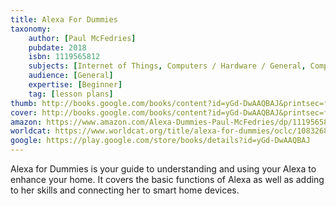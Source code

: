 ```yaml
---
title: Alexa For Dummies
taxonomy:
	author: [Paul McFedries]
	pubdate: 2018
	isbn: 1119565812
	subjects: [Internet of Things, Computers / Hardware / General, Computers / Hardware / Peripherals, Computers / Computerized Home & Entertainment, Technology & Engineering / General]
	audience: [General]
	expertise: [Beginner]
	tag: [lesson plans]
thumb: http://books.google.com/books/content?id=yGd-DwAAQBAJ&printsec=frontcover&img=1&zoom=2&edge=curl&imgtk=AFLRE71H0auHPXVpFuGFwAWetDJ25UuYYph7VUcXg0lyRsQUhZSxdpEC5w9SY7KXEyWC7jVX_3ASAtsjI7uWAd8CCJjE9CgSkrrGtSuT4yJGg79nNI01pNmeILU1tdgMnDuT5xLzUh7p&source=gbs_api
cover: http://books.google.com/books/content?id=yGd-DwAAQBAJ&printsec=frontcover&img=1&zoom=3&edge=curl&imgtk=AFLRE70FCtdQndUjqmnh2Zoxu2YD2mWhhDLcV_GNdIijtRvWyrbHTBf0pODRz9xd0hTFvMx_y1Dh3Q4Kg1gAaof4-HfQMkSZQo9zyMJt-ZFlTGnLFEq9mElBEC64zdFSCuOzAJdsy_Ot&source=gbs_api
amazon: https://www.amazon.com/Alexa-Dummies-Paul-McFedries/dp/1119565863/ref=sr_1_1?keywords=Alexa+for+Dummies.&qid=1575492538&sr=8-1
worldcat: https://www.worldcat.org/title/alexa-for-dummies/oclc/1083268734&referer=brief_results
google: https://play.google.com/store/books/details?id=yGd-DwAAQBAJ
---
```

Alexa for Dummies is your guide to understanding and using your Alexa to enhance your home.  It covers the basic functions of Alexa as well as adding to her skills and connecting her to smart home devices.